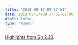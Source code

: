```yaml
---
title: "2019 08 17 09 37 51"
date: 2019-08-17T09:37:51+02:00
draft: false
type: "tweet"
---
```

[Highlights from Git 2.23](https://github.blog/2019-08-16-highlights-from-git-2-23/).
